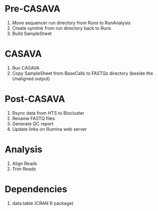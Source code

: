 Pre-CASAVA
==========
1. Move sequencer run directory from Runs to RunAnalysis
2. Create symlink from run directory back to Runs
3. Build SampleSheet

CASAVA
======
1. Run CASAVA
2. Copy SampleSheet from BaseCalls to FASTQs directory (beside the Unaligned output)

Post-CASAVA
===========
1. Rsync data from HTS to Biocluster
2. Rename FASTQ files
3. Generate QC report
2. Update links on Illumina web server

Analysis
========
1. Align Reads
2. Trim Reads

Dependencies
============
1. data.table (CRAN R package)
